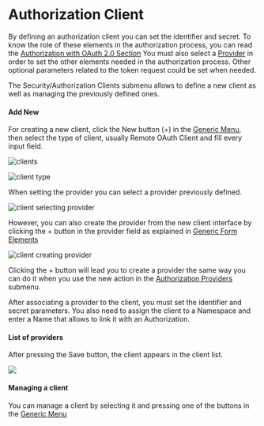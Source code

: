 # Authorization Client

By defining an authorization client you can set the identifier and secret. To know the role of these elements in the authorization process, you can read the [Authorization with OAuth 2.0 Section](security/authorization.md) You must also select a [Provider](security/authorization_providers.md) in order to set the other elements needed in the authorization process. Other optional parameters related to the token request could be set when needed.

The Security/Authorization Clients submenu allows to define a new client as well as managing the previously defined ones.

#### Add New

For creating a new client, click the New button (+) in the [Generic Menu](generic/generic_menu_options_.md), then select the type of client, usually Remote OAuth Client and fill every input field.

![clients](https://user-images.githubusercontent.com/54523080/149278072-035490a9-cea0-4537-979a-77157751f3f0.png)

![client type](https://user-images.githubusercontent.com/54523080/149278250-df6b4f50-690f-40af-a355-e51359639912.png)

When setting the provider you can select a provider previously defined.

![client selecting provider](https://user-images.githubusercontent.com/54523080/149278579-c289e05a-9d6f-4f1e-8bcf-0cc04136d6dc.png)

However, you can also create the provider from the new client interface by clicking the + button in the provider field as explained in [Generic Form Elements](generic/generic_action_form.md)

![client creating provider](https://user-images.githubusercontent.com/54523080/149279064-e734a339-c6c2-40d6-ad8f-d4ce15d7ae83.png)

Clicking the + button will lead you to create a provider the same way you can do it when you use the new action in the [Authorization Providers](security/authorization_providers.md) submenu.

After associating a provider to the client, you must set the identifier and secret parameters. You also need to assign the client to a Namespace and enter a Name that allows to link it with an Authorization.

#### List of providers

After pressing the Save button, the client appears in the client list.

![](C:\Users\joe\AppData\Roaming\marktext\images\2022-01-13-01-52-04-image.png)

#### Managing a client

You can manage a client by selecting it and pressing one of the buttons in the [Generic Menu](generic/generic_menu_options_.md)